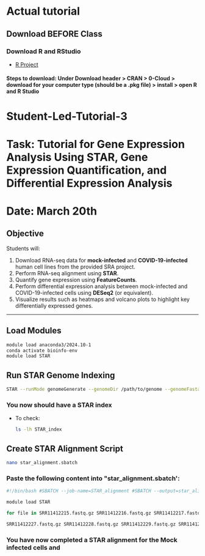 # Actual tutorial
## Download BEFORE Class
### Download R and RStudio
  - [R Project](https://www.r-project.org/)

#### Steps to download: Under Download header > CRAN > 0-Cloud > download for your computer type (should be a .pkg file) > install > open R and R Studio

# Student-Led-Tutorial-3
# Task: Tutorial for Gene Expression Analysis Using STAR, Gene Expression Quantification, and Differential Expression Analysis
# Date: March 20th

## **Objective**
Students will:
1. Download RNA-seq data for **mock-infected** and **COVID-19-infected** human cell lines from the provided SRA project.
2. Perform RNA-seq alignment using **STAR**.
3. Quantify gene expression using **FeatureCounts**.
4. Perform differential expression analysis between mock-infected and COVID-19-infected cells using **DESeq2** (or equivalent).
5. Visualize results such as heatmaps and volcano plots to highlight key differentially expressed genes.

---
## Load Modules
```bash
module load anaconda3/2024.10-1
conda activate bioinfo-env
module load STAR
```
## Run STAR Genome Indexing
```bash
STAR --runMode genomeGenerate --genomeDir /path/to/genome --genomeFastaFiles /path/to/genome.fasta --sjdbGTFfile /path/to/annotation.gtf --runThreadN 8
```
### You now should have a STAR index
- To check:
  ```bash
  ls -lh STAR_index
  ```
## Create STAR Alignment Script
  ```bash
  nano star_alignment.sbatch
  ```
### Paste the following content into "star_alignment.sbatch':
  ```bash
#!/bin/bash #SBATCH --job-name=STAR_alignment #SBATCH --output=star_alignment.out #SBATCH --error=star_alignment.err #SBATCH --mem=50G #SBATCH --time=4:00:00 #SBATCH --cpus-per-task=16 #SBATCH --mail-type=END,FAIL #SBATCH --mail-user=jrander3@svsu.edu # Change to your email 

module load STAR 

for file in SRR11412215.fastq.gz SRR11412216.fastq.gz SRR11412217.fastq.gz SRR11412218.fastq.gz  

SRR11412227.fastq.gz SRR11412228.fastq.gz SRR11412229.fastq.gz SRR11412230.fastq.gz SRR11412231.fastq.gz do STAR --genomeDir star_index
  ```
### You have now completed a STAR alignment for the Mock infected cells and
  
